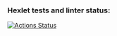 ### Hexlet tests and linter status:
[![Actions Status](https://github.com/Sergeysen/qa-engineer-project-85/actions/workflows/hexlet-check.yml/badge.svg)](https://github.com/Sergeysen/qa-engineer-project-85/actions)